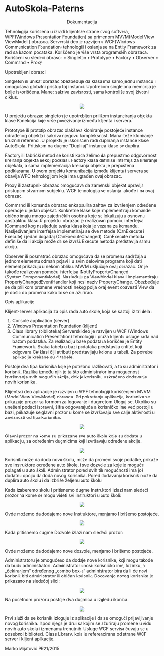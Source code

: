 # AutoSkola-Paterns

<p align="center">
Dokumentacija
</p>

Tehnologija korišćena u izradi klijentske strane ovog softvera, WPF(Windows Presentation Foundation) sa primenom MVVM(Model View ViewModel ) obrasca. Serverski deo je razvijen u WCF(Windows Communication Foundation) tehnologiji i oslanja se na Entity Framework za rad sa bazom podataka.
Korišćeno je više vrsta programskih obrazaca. Korišćeni su sledeći obrasci:
•	Singleton
•	Prototype
•	Factory
•	Observer
•	Command
•	Proxy
 
Upotrebljeni obrasci

Singleton ili unikat obrazac obezbeđuje da klasa ima samo jednu instancu i omogućava globalni pristup toj instanci.
Upotrebom singletona memorija je bolje iskorišćena. Mane: sakriva zavisnosti, sama kontroliše svoj životni ciklus.

<p align="center">
<img src="https://github.com/mijat96/AutoSkola-Paterns/blob/master/wiki-resources/Unikat.png"/>
</p>

U projektu obrazac singleton je upotrebljen prilikom instanciranja objekta klase Konekcija koje vrše povezivanje između klijenta i servera.
 
Prototype ili prototip obrazac olakšava kloniranje postojeće
instance odrađenog objekta i sakriva njegovu kompleksnost. Mana: teže kloniranje kružnih referenci.
U projektu je iskorišćen radi dupliranja instance klase AutoSkola. Pritiskom na dugme “Dupliraj” instanca klase se duplira.


Factory ili fabrički metod se koristi kada želimo da prepustimo odgovornost kreiranja objekta nekoj podklasi.
Factory klasa definiše interfejs za kreiranje objekata, a sama implementacija kreiranja objekta je prepuštena podklasama.
U ovom projektu komunikacija između klijenta i servera se obavlja WFC tehnologijom koja ima ugrađen ovaj obrazac.

Proxy ili zastupnik obrazac omogućava da zamenski objekat upravlja pristupom stvarnom subjektu. WCF tehnologija se oslanja takođe i na ovaj obrazac.

Command ili komanda obrazac enkapsulira zahtev za
izvršenjem određene operacije u jedan objekat. Konkretne klase koje implementiraju komande obično imaju mnogo zajedničkih osobina koje se lokalizuju u osnovnu apstraktnu klasu.U projektu, obrazac je realizovan pomoću interfejsa
ICommand kog nasljeđuje svaka klasa koja je vezana za komandu. Nasljeđivanjem interfejsa implemetiraju se dve metode (CanExecute i Execute) i jedan događaj (CanExecuteChanged).
CanExecute metoda definiše da li akcija može da se izvrši. Execute metoda predstavlja samu akciju.

 
Observer ili posmatrač obrazac omogućava da se promena sadržaja u jednom elementu odmah pojavi i u svim delovima programa koji dati element prikazuju u nekom obliku.
MVVM uključuje ovaj obrazac. On je takođe realizovan pomoću interfejsa INotifyPropertyChanged
(System.ComponentModel). Nasleđuju ga ViewModel klase i implementiraju PropertyChangedEventHandler koji nosi naziv PropertyChange. Obezbeđuje se da prilikom promene vrednosti nekog polja ovaj event obavesti View da je došlo do promena kako bi se on ažurirao.


Opis aplikacije




Klijent-server aplikacija za opis rada auto skole, koja se sastoji iz tri dela :
1.	Console application (server)
2.	Windows Presentation Foundation (klijent)
3.	Class library (biblioteka)
Serverski deo je razvijen u WCF (Windows Communication Presentation) tehnologiji i pruža klijentu usluge rada nad bazom podataka. Za realizaciju baze podataka korišćen je Entity Framework. Svaka tabela u bazi podataka predstavlja
entitet koji odgovara C# klasi čiji atributi predstavljaju kolonu u tabeli. Za potrebe aplikacije kreirane su 4 tabele.

Postoje dva tipa korisnika koje je potrebno razlikovati, a to su administrator i korisnik. Razlika između njih je ta što administrator ima mogućnost izvršavanja svih mogućih akcija, dok je korisniku uskraćeno dodavanje novih korisnika.
 
Klijentski deo aplikacije je razvijen u WPF tehnologiji korišćenjem MVVM (Model View ViewModel) obrasca.
Pri pokretanju aplikacije, korisniku se prikazuje prozor sa formom za logovanje i dugmetom Uloguj se. Ukoliko su
unešeni podaci ispravni, šifra odgovarajuća a korisničko ime već postoji u bazi, prikazuje se glavni prozor u kome se izvršavaju sve dalje aktivnosti u zavisnosti od tipa korisnika.
 
<p align="center">
<img src="https://github.com/mijat96/AutoSkola-Paterns/blob/master/wiki-resources/Login.png"/>
</p>

Glavni prozor na kome su prikazane sve auto škole koje su dodate u aplikaciju, sa određenim dugmićima koji izvršavaju
određene akcije.

<p align="center"> 
<img src="https://github.com/mijat96/AutoSkola-Paterns/blob/master/wiki-resources/Sve auto skole.png"/>
</p>
 
Korisnik može da doda novu školu, može da
promeni svoje podatke, prikaže sve instruktore određene auto škole, i sve dozvole za koje je moguće polagati u auto školi. Administrator pored svih tih mogućnosti ima još dodatnu opciju da doda novog korisnika.
Pored dodavanja korisnik može da duplira auto školu i da izbriše željenu auto školu.
 
Kada izaberemo skolu I pritisnemo dugme Instruktori izlazi nam sledeći prozor na kome se mogu videti svi instruktori u auto školi:
 
<p align="center">
<img src="https://github.com/mijat96/AutoSkola-Paterns/blob/master/wiki-resources/Novi instruktor.png"/>
</p>

Ovde možemo da dodajemo nove Instruktore, menjamo I brišemo postojeće.

<p align="center"> 
<img src="https://github.com/mijat96/AutoSkola-Paterns/blob/master/wiki-resources/Izmena instruktora.png"/>
</p>

Kada pritisnemo dugme Dozvole izlazi nam sledeći prozor:

<p align="center"> 
<img src="https://github.com/mijat96/AutoSkola-Paterns/blob/master/wiki-resources/Dozvole.png"/>
</p>
 
Ovde možemo da dodajemo nove dozvole, menjamo i brišemo postojeće.

 
Administratoru je omogućeno da dodaje nove korisnike, koji mogu takođe da budu administratori. Administrator unosi: korisničko ime, lozinku, a „čekiranjem“ određenog „combo box-a“ administrator bira da li će novi korisnik biti administrator ili običan korisnik. Dodavanje novog korisnika je prikazano na sledećoj slici:

<p align="center"> 
<img src="https://github.com/mijat96/AutoSkola-Paterns/blob/master/wiki-resources/Dodaj korisnika.png"/>
</p>

Na pocetnom prozoru postoje dva dugmica u izgledu ikonica.

<p align="center">
<img src="https://github.com/mijat96/AutoSkola-Paterns/blob/master/wiki-resources/Logout.png"/>
</p>
 
Prvi služi da se korisnik izloguje iz aplikacije i da se omogući prijavljivanje novog korisnika.
Ispod njega je drui sa kojim se ažuriraju promene u vidu novih auto skola i izmenama trenutnih.
Usluge WCF servisa čuvaju se u posebnoj biblioteci, Class Library, koja je referencirana od strane WCF server i klijent aplikacije.


Marko Mijatović PR21/2015
